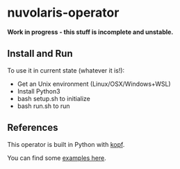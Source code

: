 # nuvolaris-operator

**Work in progress - this stuff is incomplete and unstable.**

## Install and Run

To use it in current state (whatever it is!):

- Get an Unix environment (Linux/OSX/Windows+WSL)
- Install Python3
- bash setup.sh to initialize
- bash run.sh to run

## References

This operator is built in Python with [kopf](https://kopf.readthedocs.io/en/stable/).

You can find some [examples here](https://github.com/nolar/kopf/tree/main/examples).

